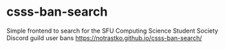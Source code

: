 # csss-ban-search
Simple frontend to search for the SFU Computing Science Student Society Discord guild user bans
https://notrastko.github.io/csss-ban-search/
